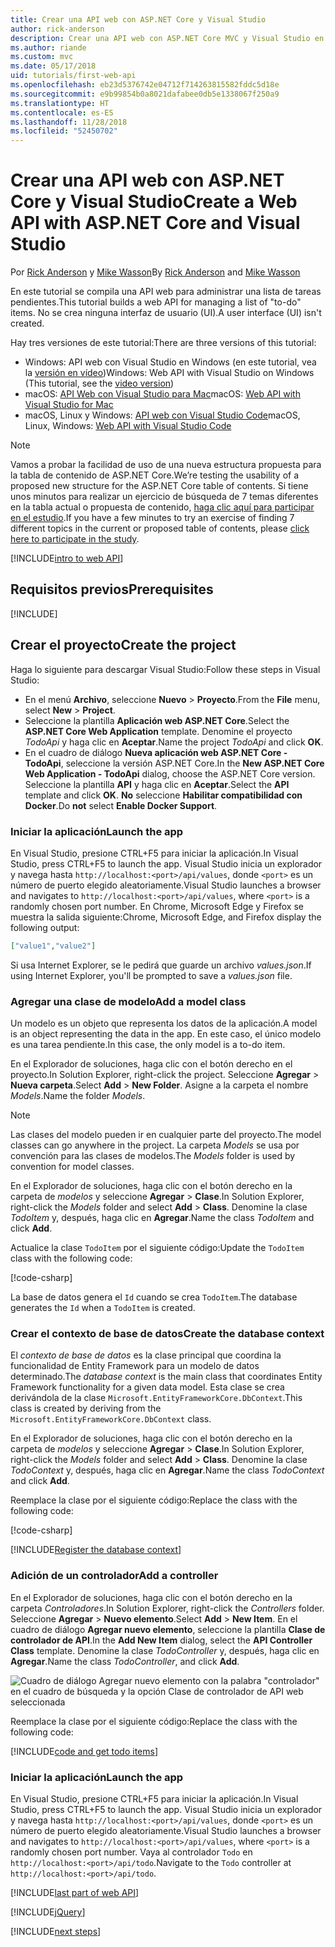 ```yaml
---
title: Crear una API web con ASP.NET Core y Visual Studio
author: rick-anderson
description: Crear una API web con ASP.NET Core MVC y Visual Studio en Windows
ms.author: riande
ms.custom: mvc
ms.date: 05/17/2018
uid: tutorials/first-web-api
ms.openlocfilehash: eb23d5376742e04712f714263815582fddc5d18e
ms.sourcegitcommit: e9b99854b0a8021dafabee0db5e1338067f250a9
ms.translationtype: HT
ms.contentlocale: es-ES
ms.lasthandoff: 11/28/2018
ms.locfileid: "52450702"
---
```

# <a name="create-a-web-api-with-aspnet-core-and-visual-studio"></a><span data-ttu-id="0fb73-103">Crear una API web con ASP.NET Core y Visual Studio</span><span class="sxs-lookup"><span data-stu-id="0fb73-103">Create a Web API with ASP.NET Core and Visual Studio</span></span>

<span data-ttu-id="0fb73-104">Por [Rick Anderson](https://twitter.com/RickAndMSFT) y [Mike Wasson](https://github.com/mikewasson)</span><span class="sxs-lookup"><span data-stu-id="0fb73-104">By [Rick Anderson](https://twitter.com/RickAndMSFT) and [Mike Wasson](https://github.com/mikewasson)</span></span>

<span data-ttu-id="0fb73-105">En este tutorial se compila una API web para administrar una lista de tareas pendientes.</span><span class="sxs-lookup"><span data-stu-id="0fb73-105">This tutorial builds a web API for managing a list of "to-do" items.</span></span> <span data-ttu-id="0fb73-106">No se crea ninguna interfaz de usuario (UI).</span><span class="sxs-lookup"><span data-stu-id="0fb73-106">A user interface (UI) isn't created.</span></span>

<span data-ttu-id="0fb73-107">Hay tres versiones de este tutorial:</span><span class="sxs-lookup"><span data-stu-id="0fb73-107">There are three versions of this tutorial:</span></span>

* <span data-ttu-id="0fb73-108">Windows: API web con Visual Studio en Windows (en este tutorial, vea la [versión en vídeo](https://www.youtube.com/watch?v=TTkhEyGBfAk))</span><span class="sxs-lookup"><span data-stu-id="0fb73-108">Windows: Web API with Visual Studio on Windows (This tutorial, see the [video version](https://www.youtube.com/watch?v=TTkhEyGBfAk))</span></span>
* <span data-ttu-id="0fb73-109">macOS: [API Web con Visual Studio para Mac](xref:tutorials/first-web-api-mac)</span><span class="sxs-lookup"><span data-stu-id="0fb73-109">macOS: [Web API with Visual Studio for Mac](xref:tutorials/first-web-api-mac)</span></span>
* <span data-ttu-id="0fb73-110">macOS, Linux y Windows: [API web con Visual Studio Code](xref:tutorials/web-api-vsc)</span><span class="sxs-lookup"><span data-stu-id="0fb73-110">macOS, Linux, Windows: [Web API with Visual Studio Code](xref:tutorials/web-api-vsc)</span></span>

<!-- WARNING: The code AND images in this doc are used by uid: tutorials/web-api-vsc, tutorials/first-web-api-mac and tutorials/first-web-api. If you change any code/images in this tutorial, update uid: tutorials/web-api-vsc -->

> [!NOTE]
> <span data-ttu-id="0fb73-111">Vamos a probar la facilidad de uso de una nueva estructura propuesta para la tabla de contenido de ASP.NET Core.</span><span class="sxs-lookup"><span data-stu-id="0fb73-111">We’re testing the usability of a proposed new structure for the ASP.NET Core table of contents.</span></span>  <span data-ttu-id="0fb73-112">Si tiene unos minutos para realizar un ejercicio de búsqueda de 7 temas diferentes en la tabla actual o propuesta de contenido, [haga clic aquí para participar en el estudio](https://dpk4xbh5.optimalworkshop.com/treejack/rps16hd5).</span><span class="sxs-lookup"><span data-stu-id="0fb73-112">If you have a few minutes to try an exercise of finding 7 different topics in the current or proposed table of contents, please [click here to participate in the study](https://dpk4xbh5.optimalworkshop.com/treejack/rps16hd5).</span></span>

[!INCLUDE[intro to web API](../includes/webApi/intro.md)]

## <a name="prerequisites"></a><span data-ttu-id="0fb73-113">Requisitos previos</span><span class="sxs-lookup"><span data-stu-id="0fb73-113">Prerequisites</span></span>

[!INCLUDE[](~/includes/net-core-prereqs-windows.md)]

## <a name="create-the-project"></a><span data-ttu-id="0fb73-114">Crear el proyecto</span><span class="sxs-lookup"><span data-stu-id="0fb73-114">Create the project</span></span>

<span data-ttu-id="0fb73-115">Haga lo siguiente para descargar Visual Studio:</span><span class="sxs-lookup"><span data-stu-id="0fb73-115">Follow these steps in Visual Studio:</span></span>

* <span data-ttu-id="0fb73-116">En el menú **Archivo**, seleccione **Nuevo** > **Proyecto**.</span><span class="sxs-lookup"><span data-stu-id="0fb73-116">From the **File** menu, select **New** > **Project**.</span></span>
* <span data-ttu-id="0fb73-117">Seleccione la plantilla **Aplicación web ASP.NET Core**.</span><span class="sxs-lookup"><span data-stu-id="0fb73-117">Select the **ASP.NET Core Web Application** template.</span></span> <span data-ttu-id="0fb73-118">Denomine el proyecto *TodoApi* y haga clic en **Aceptar**.</span><span class="sxs-lookup"><span data-stu-id="0fb73-118">Name the project *TodoApi* and click **OK**.</span></span>
* <span data-ttu-id="0fb73-119">En el cuadro de diálogo **Nueva aplicación web ASP.NET Core - TodoApi**, seleccione la versión ASP.NET Core.</span><span class="sxs-lookup"><span data-stu-id="0fb73-119">In the **New ASP.NET Core Web Application - TodoApi** dialog, choose the ASP.NET Core version.</span></span> <span data-ttu-id="0fb73-120">Seleccione la plantilla **API** y haga clic en **Aceptar**.</span><span class="sxs-lookup"><span data-stu-id="0fb73-120">Select the **API** template and click **OK**.</span></span> <span data-ttu-id="0fb73-121">**No** seleccione **Habilitar compatibilidad con Docker**.</span><span class="sxs-lookup"><span data-stu-id="0fb73-121">Do **not** select **Enable Docker Support**.</span></span>

### <a name="launch-the-app"></a><span data-ttu-id="0fb73-122">Iniciar la aplicación</span><span class="sxs-lookup"><span data-stu-id="0fb73-122">Launch the app</span></span>

<span data-ttu-id="0fb73-123">En Visual Studio, presione CTRL+F5 para iniciar la aplicación.</span><span class="sxs-lookup"><span data-stu-id="0fb73-123">In Visual Studio, press CTRL+F5 to launch the app.</span></span> <span data-ttu-id="0fb73-124">Visual Studio inicia un explorador y navega hasta `http://localhost:<port>/api/values`, donde `<port>` es un número de puerto elegido aleatoriamente.</span><span class="sxs-lookup"><span data-stu-id="0fb73-124">Visual Studio launches a browser and navigates to `http://localhost:<port>/api/values`, where `<port>` is a randomly chosen port number.</span></span> <span data-ttu-id="0fb73-125">En Chrome, Microsoft Edge y Firefox se muestra la salida siguiente:</span><span class="sxs-lookup"><span data-stu-id="0fb73-125">Chrome, Microsoft Edge, and Firefox display the following output:</span></span>

```json
["value1","value2"]
```

<span data-ttu-id="0fb73-126">Si usa Internet Explorer, se le pedirá que guarde un archivo *values.json*.</span><span class="sxs-lookup"><span data-stu-id="0fb73-126">If using Internet Explorer, you'll be prompted to save a *values.json* file.</span></span>

### <a name="add-a-model-class"></a><span data-ttu-id="0fb73-127">Agregar una clase de modelo</span><span class="sxs-lookup"><span data-stu-id="0fb73-127">Add a model class</span></span>

<span data-ttu-id="0fb73-128">Un modelo es un objeto que representa los datos de la aplicación.</span><span class="sxs-lookup"><span data-stu-id="0fb73-128">A model is an object representing the data in the app.</span></span> <span data-ttu-id="0fb73-129">En este caso, el único modelo es una tarea pendiente.</span><span class="sxs-lookup"><span data-stu-id="0fb73-129">In this case, the only model is a to-do item.</span></span>

<span data-ttu-id="0fb73-130">En el Explorador de soluciones, haga clic con el botón derecho en el proyecto.</span><span class="sxs-lookup"><span data-stu-id="0fb73-130">In Solution Explorer, right-click the project.</span></span> <span data-ttu-id="0fb73-131">Seleccione **Agregar** > **Nueva carpeta**.</span><span class="sxs-lookup"><span data-stu-id="0fb73-131">Select **Add** > **New Folder**.</span></span> <span data-ttu-id="0fb73-132">Asigne a la carpeta el nombre *Models*.</span><span class="sxs-lookup"><span data-stu-id="0fb73-132">Name the folder *Models*.</span></span>

> [!NOTE]
> <span data-ttu-id="0fb73-133">Las clases del modelo pueden ir en cualquier parte del proyecto.</span><span class="sxs-lookup"><span data-stu-id="0fb73-133">The model classes can go anywhere in the project.</span></span> <span data-ttu-id="0fb73-134">La carpeta *Models* se usa por convención para las clases de modelos.</span><span class="sxs-lookup"><span data-stu-id="0fb73-134">The *Models* folder is used by convention for model classes.</span></span>

<span data-ttu-id="0fb73-135">En el Explorador de soluciones, haga clic con el botón derecho en la carpeta de *modelos* y seleccione **Agregar** > **Clase**.</span><span class="sxs-lookup"><span data-stu-id="0fb73-135">In Solution Explorer, right-click the *Models* folder and select **Add** > **Class**.</span></span> <span data-ttu-id="0fb73-136">Denomine la clase *TodoItem* y, después, haga clic en **Agregar**.</span><span class="sxs-lookup"><span data-stu-id="0fb73-136">Name the class *TodoItem* and click **Add**.</span></span>

<span data-ttu-id="0fb73-137">Actualice la clase `TodoItem` por el siguiente código:</span><span class="sxs-lookup"><span data-stu-id="0fb73-137">Update the `TodoItem` class with the following code:</span></span>

[!code-csharp[](first-web-api/samples/2.0/TodoApi/Models/TodoItem.cs)]

<span data-ttu-id="0fb73-138">La base de datos genera el `Id` cuando se crea `TodoItem`.</span><span class="sxs-lookup"><span data-stu-id="0fb73-138">The database generates the `Id` when a `TodoItem` is created.</span></span>

### <a name="create-the-database-context"></a><span data-ttu-id="0fb73-139">Crear el contexto de base de datos</span><span class="sxs-lookup"><span data-stu-id="0fb73-139">Create the database context</span></span>

<span data-ttu-id="0fb73-140">El *contexto de base de datos* es la clase principal que coordina la funcionalidad de Entity Framework para un modelo de datos determinado.</span><span class="sxs-lookup"><span data-stu-id="0fb73-140">The *database context* is the main class that coordinates Entity Framework functionality for a given data model.</span></span> <span data-ttu-id="0fb73-141">Esta clase se crea derivándola de la clase `Microsoft.EntityFrameworkCore.DbContext`.</span><span class="sxs-lookup"><span data-stu-id="0fb73-141">This class is created by deriving from the `Microsoft.EntityFrameworkCore.DbContext` class.</span></span>

<span data-ttu-id="0fb73-142">En el Explorador de soluciones, haga clic con el botón derecho en la carpeta de *modelos* y seleccione **Agregar** > **Clase**.</span><span class="sxs-lookup"><span data-stu-id="0fb73-142">In Solution Explorer, right-click the *Models* folder and select **Add** > **Class**.</span></span> <span data-ttu-id="0fb73-143">Denomine la clase *TodoContext* y, después, haga clic en **Agregar**.</span><span class="sxs-lookup"><span data-stu-id="0fb73-143">Name the class *TodoContext* and click **Add**.</span></span>

<span data-ttu-id="0fb73-144">Reemplace la clase por el siguiente código:</span><span class="sxs-lookup"><span data-stu-id="0fb73-144">Replace the class with the following code:</span></span>

[!code-csharp[](first-web-api/samples/2.0/TodoApi/Models/TodoContext.cs)]

[!INCLUDE[Register the database context](../includes/webApi/register_dbContext.md)]

### <a name="add-a-controller"></a><span data-ttu-id="0fb73-145">Adición de un controlador</span><span class="sxs-lookup"><span data-stu-id="0fb73-145">Add a controller</span></span>

<span data-ttu-id="0fb73-146">En el Explorador de soluciones, haga clic con el botón derecho en la carpeta *Controladores*.</span><span class="sxs-lookup"><span data-stu-id="0fb73-146">In Solution Explorer, right-click the *Controllers* folder.</span></span> <span data-ttu-id="0fb73-147">Seleccione **Agregar** > **Nuevo elemento**.</span><span class="sxs-lookup"><span data-stu-id="0fb73-147">Select **Add** > **New Item**.</span></span> <span data-ttu-id="0fb73-148">En el cuadro de diálogo **Agregar nuevo elemento**, seleccione la plantilla **Clase de controlador de API**.</span><span class="sxs-lookup"><span data-stu-id="0fb73-148">In the **Add New Item** dialog, select the **API Controller Class** template.</span></span> <span data-ttu-id="0fb73-149">Denomine la clase *TodoController* y, después, haga clic en **Agregar**.</span><span class="sxs-lookup"><span data-stu-id="0fb73-149">Name the class *TodoController*, and click **Add**.</span></span>

![Cuadro de diálogo Agregar nuevo elemento con la palabra "controlador" en el cuadro de búsqueda y la opción Clase de controlador de API web seleccionada](first-web-api/_static/new_controller.png)

<span data-ttu-id="0fb73-151">Reemplace la clase por el siguiente código:</span><span class="sxs-lookup"><span data-stu-id="0fb73-151">Replace the class with the following code:</span></span>

[!INCLUDE[code and get todo items](../includes/webApi/getTodoItems.md)]

### <a name="launch-the-app"></a><span data-ttu-id="0fb73-152">Iniciar la aplicación</span><span class="sxs-lookup"><span data-stu-id="0fb73-152">Launch the app</span></span>

<span data-ttu-id="0fb73-153">En Visual Studio, presione CTRL+F5 para iniciar la aplicación.</span><span class="sxs-lookup"><span data-stu-id="0fb73-153">In Visual Studio, press CTRL+F5 to launch the app.</span></span> <span data-ttu-id="0fb73-154">Visual Studio inicia un explorador y navega hasta `http://localhost:<port>/api/values`, donde `<port>` es un número de puerto elegido aleatoriamente.</span><span class="sxs-lookup"><span data-stu-id="0fb73-154">Visual Studio launches a browser and navigates to `http://localhost:<port>/api/values`, where `<port>` is a randomly chosen port number.</span></span> <span data-ttu-id="0fb73-155">Vaya al controlador `Todo` en `http://localhost:<port>/api/todo`.</span><span class="sxs-lookup"><span data-stu-id="0fb73-155">Navigate to the `Todo` controller at `http://localhost:<port>/api/todo`.</span></span>

[!INCLUDE[last part of web API](../includes/webApi/end.md)]

[!INCLUDE[jQuery](../includes/webApi/add-jquery.md)]

[!INCLUDE[next steps](../includes/webApi/next.md)]
